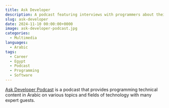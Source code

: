 ```yaml
---
title: Ask Developer
description: A podcast featuring interviews with programmers about their careers and software engineering
slug: ask-developer
date: 2024-11-10 00:00:00+0000
image: ask-developer-podcast.jpg
categories:
  - Multimedia
languages:
  - Arabic
tags:
  - Career
  - Egypt
  - Podcast
  - Programming
  - Software
---
```


[Ask Developer Podcast](https://www.youtube.com/playlist?list=PLJYBTsbldfv98tQGoFchRd-IwsjLM3efz) is a podcast that provides programming technical content in Arabic on various topics and fields of technology with many expert guests.
